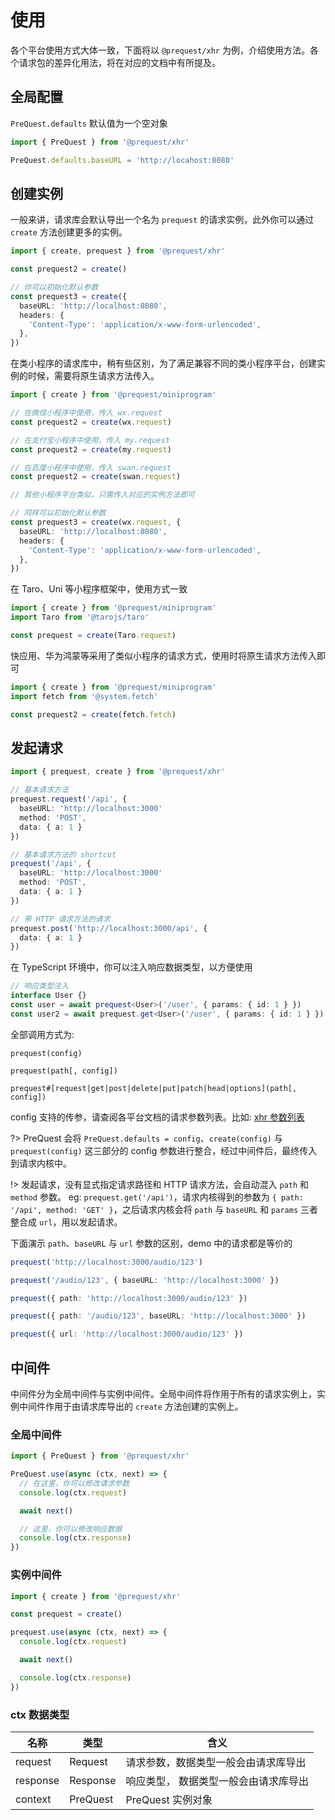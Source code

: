 # 使用

各个平台使用方式大体一致，下面将以 `@prequest/xhr` 为例，介绍使用方法。各个请求包的差异化用法，将在对应的文档中有所提及。

## 全局配置

`PreQuest.defaults` 默认值为一个空对象

```ts
import { PreQuest } from '@prequest/xhr'

PreQuest.defaults.baseURL = 'http://locahost:8080'
```

## 创建实例

一般来讲，请求库会默认导出一个名为 `prequest` 的请求实例，此外你可以通过 `create` 方法创建更多的实例。

```ts
import { create, prequest } from '@prequest/xhr'

const prequest2 = create()

// 你可以初始化默认参数
const prequest3 = create({
  baseURL: 'http://localhost:8080',
  headers: {
    'Content-Type': 'application/x-www-form-urlencoded',
  },
})
```

在类小程序的请求库中，稍有些区别，为了满足兼容不同的类小程序平台，创建实例的时候，需要将原生请求方法传入。

```ts
import { create } from '@prequest/miniprogram'

// 在微信小程序中使用，传入 wx.request
const prequest2 = create(wx.request)

// 在支付宝小程序中使用，传入 my.request
const prequest2 = create(my.request)

// 在百度小程序中使用，传入 swan.request
const prequest2 = create(swan.request)

// 其他小程序平台类似，只需传入对应的实例方法即可

// 同样可以初始化默认参数
const prequest3 = create(wx.request, {
  baseURL: 'http://localhost:8080',
  headers: {
    'Content-Type': 'application/x-www-form-urlencoded',
  },
})
```

在 Taro、Uni 等小程序框架中，使用方式一致

```ts
import { create } from '@prequest/miniprogram'
import Taro from '@tarojs/taro'

const prequest = create(Taro.request)
```

快应用、华为鸿蒙等采用了类似小程序的请求方式，使用时将原生请求方法传入即可

```ts
import { create } from '@prequest/miniprogram'
import fetch from '@system.fetch'

const prequest2 = create(fetch.fetch)
```

## 发起请求

```ts
import { prequest, create } from '@prequest/xhr'

// 基本请求方法
prequest.request('/api', {
  baseURL: 'http://localhost:3000'
  method: 'POST',
  data: { a: 1 }
})

// 基本请求方法的 shortcut
prequest('/api', {
  baseURL: 'http://localhost:3000'
  method: 'POST',
  data: { a: 1 }
})

// 带 HTTP 请求方法的请求
prequest.post('http://localhost:3000/api', {
  data: { a: 1 }
})
```

在 TypeScript 环境中，你可以注入响应数据类型，以方便使用

```ts
// 响应类型注入
interface User {}
const user = await prequest<User>('/user', { params: { id: 1 } })
const user2 = await prequest.get<User>('/user', { params: { id: 1 } })
```

全部调用方式为:

```text
prequest(config)

prequest(path[, config])

prequest#[request|get|post|delete|put|patch|head|options](path[, config])
```

config 支持的传参，请查阅各平台文档的请求参数列表。比如: [xhr 参数列表](https://pre-quest.vercel.app/#/xhr?id=%e5%8f%82%e6%95%b0)

?> PreQuest 会将 `PreQuest.defaults = config`、`create(config)` 与 `prequest(config)` 这三部分的 config 参数进行整合，经过中间件后，最终传入到请求内核中。

!> 发起请求，没有显式指定请求路径和 HTTP 请求方法，会自动混入 `path` 和 `method` 参数。 eg: `prequest.get('/api')`，请求内核得到的参数为 `{ path: '/api', method: 'GET' }`，之后请求内核会将 `path` 与 `baseURL` 和 `params` 三者整合成 `url`，用以发起请求。

下面演示 `path`、`baseURL` 与 `url` 参数的区别，demo 中的请求都是等价的

```ts
prequest('http://localhost:3000/audio/123')

prequest('/audio/123', { baseURL: 'http://localhost:3000' })

prequest({ path: 'http://localhost:3000/audio/123' })

prequest({ path: '/audio/123', baseURL: 'http://localhost:3000' })

prequest({ url: 'http://localhost:3000/audio/123' })
```

## 中间件

中间件分为全局中间件与实例中间件。全局中间件将作用于所有的请求实例上，实例中间件作用于由请求库导出的 `create` 方法创建的实例上。

### 全局中间件

```ts
import { PreQuest } from '@prequest/xhr'

PreQuest.use(async (ctx, next) => {
  // 在这里，你可以修改请求参数
  console.log(ctx.request)

  await next()

  // 这里，你可以修改响应数据
  console.log(ctx.response)
})
```

### 实例中间件

```ts
import { create } from '@prequest/xhr'

const prequest = create()

prequest.use(async (ctx, next) => {
  console.log(ctx.request)

  await next()

  console.log(ctx.response)
})
```

### ctx 数据类型

| 名称     | 类型     | 含义                                  |
| -------- | -------- | ------------------------------------- |
| request  | Request  | 请求参数，数据类型一般会由请求库导出  |
| response | Response | 响应类型， 数据类型一般会由请求库导出 |
| context  | PreQuest | PreQuest 实例对象                     |
